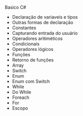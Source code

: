 Basico C#
- Declaração de variaveis e tipos
- Outras formas de declaração
- Constantes
- Capturando entrada do usuário
- Operadores aritiméticos
- Condicionais 
- Operadores lógicos 
- Funções
- Retorno de funções
- Array
- Switch
- Enum
- Enum com Switch
- While
- Do While
- Foreach
- For
- Escopo
